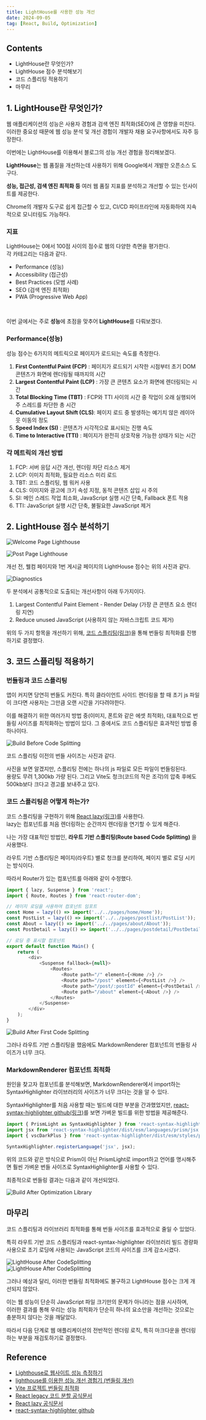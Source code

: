 ```yaml
---
title: LightHouse를 사용한 성능 개선
date: 2024-09-05
tag: [React, Build, Optimization]
---
```


## Contents

- LightHouse란 무엇인가?
- LightHouse 점수 분석해보기
- 코드 스플리팅 적용하기
- 마무리


## 1. LightHouse란 무엇인가?

웹 애플리케이션의 성능은 사용자 경험과 검색 엔진 최적화(SEO)에 큰 영향을 미친다.  
이러한 중요성 때문에 웹 성능 분석 및 개선 경험이 개발자 채용 요구사항에서도 자주 등장한다.

이번에는 LightHouse를 이용해서 블로그의 성능 개선 경험을 정리해보겠다.

**LightHouse**는 웹 품질을 개선하는데 사용하기 위해 Google에서 개발한 오픈소스 도구다.

**성능, 접근성, 검색 엔진 최적화 등** 여러 웹 품질 지표를 분석하고 개선할 수 있는 인사이트를 제공한다.

Chrome의 개발자 도구로 쉽게 접근할 수 있고, CI/CD 파이프라인에 자동화하여 지속적으로 모니터링도 가능하다.

### 지표
LightHouse는 0에서 100점 사이의 점수로 웹의 다양한 측면을 평가한다.  
각 카테고리는 다음과 같다.

- Performance (성능)
- Accessibility (접근성)
- Best Practices (모범 사례)
- SEO (검색 엔진 최적화)
- PWA (Progressive Web App)  

<br/>

이번 글에서는 주로 **성능**에 초점을 맞추어 **LightHouse**를 다뤄보겠다.

### Performance(성능)
성능 점수는 6가지의 메트릭으로 페이지가 로드되는 속도를 측정한다.  
1. **First Contentful Paint (FCP)** : 페이지가 로드되기 시작한 시점부터 초기 DOM 콘텐츠가 화면에 렌더링될 때까지의 시간
2. **Largest Contentful Paint (LCP)** : 가장 큰 콘텐츠 요소가 화면에 렌더링되는 시간
3. **Total Blocking Time (TBT)** : FCP와 TTI 사이의 시간 중 작업이 오래 실행되어 주 스레드를 차단한 총 시간
4. **Cumulative Layout Shift (CLS)**: 페이지 로드 중 발생하는 예기치 않은 레이아웃 이동의 정도
5. **Speed Index (SI)** : 콘텐츠가 시각적으로 표시되는 진행 속도
6. **Time to Interactive (TTI)** : 페이지가 완전히 상호작용 가능한 상태가 되는 시간


### 각 메트릭의 개선 방법
1. FCP: 서버 응답 시간 개선, 렌더링 차단 리소스 제거
2. LCP: 이미지 최적화, 필요한 리소스 미리 로드
3. TBT: 코드 스플리팅, 웹 워커 사용
4. CLS: 이미지와 광고에 크기 속성 지정, 동적 콘텐츠 삽입 시 주의
5. SI: 메인 스레드 작업 최소화, JavaScript 실행 시간 단축, Fallback 폰트 적용
6. TTI: JavaScript 실행 시간 단축, 불필요한 JavaScript 제거


## 2. LightHouse 점수 분석하기

![Welcome Page Lighthouse](/markdowns/images/lighthouse.png)
<br/>

![Post Page Lighthouse](/markdowns/images/postpage_lighthouse.png)

개선 전, 웰컴 페이지와 1번 게시글 페이지의 LightHouse 점수는 위의 사진과 같다.

![Diagnostics](/markdowns/images/diagnostics.png)

두 분석에서 공통적으로 도출되는 개선사항이 아래 두가지이다.

1. Largest Contentful Paint Element - Render Delay (가장 큰 콘텐츠 요소 렌더링 지연)
2. Reduce unused JavaScript (사용하지 않는 자바스크립트 코드 제거)

위의 두 가지 항목을 개선하기 위해, [코드 스플리팅(링크)](https://ko.legacy.reactjs.org/docs/code-splitting.html)을 통해 번들링 최적화를 진행하기로 결정했다.

## 3. 코드 스플리팅 적용하기

### 번들링과 코드 스플리팅

앱이 커지면 당연히 번들도 커진다. 특히 클라이언트 사이드 렌더링을 할 때 초기 js 파일이 크다면 사용자는 그만큼 오랜 시간을 기다려야한다.  

이를 해결하기 위한 여러가지 방법 중(이미지, 폰트와 같은 에셋 최적화), 대표적으로 번들링 사이즈를 최적화하는 방법이 있다. 그 중에서도 코드 스플리팅은 효과적인 방법 중 하나이다.  


![Build Before Code Splitting](/markdowns/images/build_before.png)

코드 스플리팅 이전의 번들 사이즈는 사진과 같다.  

사진을 보면 알겠지만, 스플리팅 전에는 하나의 js 파일로 모든 파일이 번들링된다.  
용량도 무려 1,300kb 가량 된다.
그리고 Vite도 청크(코드의 작은 조각)의 압축 후에도 500kb보다 크다고 경고를 보내주고 있다.

### 코드 스플리팅은 어떻게 하는가?

코드 스플리팅을 구현하기 위해 [React lazy(링크)](https://ko.react.dev/reference/react/lazy)를 사용한다.  
lazy는 컴포넌트를 처음 렌더링하는 순간까지 렌더링을 연기할 수 있게 해준다.  

나는 가장 대표적인 방법인, **라우트 기반 스플리팅(Route based Code Splitting)** 을 사용했다.  

라우트 기반 스플리팅은 페이지(라우트) 별로 청크를 분리하여, 페이지 별로 로딩 시키는 방식이다.

따라서 Router가 있는 컴포넌트를 아래와 같이 수정했다.

```javascript
import { lazy, Suspense } from 'react';
import { Route, Routes } from 'react-router-dom';

// 레이지 로딩을 사용하여 컴포넌트 임포트
const Home = lazy(() => import('../../pages/home/Home'));
const PostList = lazy(() => import('../../pages/postlist/PostList'));
const About = lazy(() => import('../../pages/about/About'));
const PostDetail = lazy(() => import('../../pages/postdetail/PostDetail'));

// 로딩 중 표시할 컴포넌트
export default function Main() {
    return (
        <div>
            <Suspense fallback={null}>
                <Routes>
                    <Route path="/" element={<Home />} />
                    <Route path="/post" element={<PostList />} />
                    <Route path="/post/:postId" element={<PostDetail />} />
                    <Route path="/about" element={<About />} />
                </Routes>
            </Suspense>
        </div>
    );
}
```

![Build After First Code Splitting](/markdowns/images/build_middle.png)  

그러나 라우트 기반 스플리팅을 했음에도 MarkdownRenderer 컴포넌트의 번들링 사이즈가 너무 크다.  

### MarkdownRenderer 컴포넌트 최적화

원인을 찾고자 컴포넌트를 분석해보면, MarkdownRenderer에서 import하는 SyntaxHighlighter 라이브러리의 사이즈가 너무 크다는 것을 알 수 있다.

SyntaxHighlighter를 처음 사용할 때는 빌드에 대한 부분을 간과했었지만, [react-syntax-highlighter github(링크)](https://github.com/react-syntax-highlighter/react-syntax-highlighter)를 보면
가벼운 빌드를 위한 방법을 제공해준다.  

```javascript
import { PrismLight as SyntaxHighlighter } from 'react-syntax-highlighter';
import jsx from 'react-syntax-highlighter/dist/esm/languages/prism/jsx';
import { vscDarkPlus } from 'react-syntax-highlighter/dist/esm/styles/prism';

SyntaxHighlighter.registerLanguage('jsx', jsx);
```

위의 코드와 같은 방식으로 Prism이 아닌 PrismLight로 import하고 언어를 명시해주면 훨씬 가벼운 번들 사이즈로 SyntaxHighlighter를 사용할 수 있다.  

최종적으로 번들링 결과는 다음과 같이 개선되었다.

![Build After Optimization Library](/markdowns/images/build_after.png)  


## 마무리

코드 스플리팅과 라이브러리 최적화를 통해 번들 사이즈를 효과적으로 줄일 수 있었다.  

특히 라우트 기반 코드 스플리팅과 react-syntax-highlighter 라이브러리 빌드 경량화 사용으로 초기 로딩에 사용되는 JavaScript 코드의 사이즈를 크게 감소시켰다.  

![LightHouse After CodeSplitting](/markdowns/images/splitting_after1.png)  
![LightHouse After CodeSplitting](/markdowns/images/splitting_after2.png)  

그러나 예상과 달리, 이러한 번들링 최적화에도 불구하고 LightHouse 점수는 크게 개선되지 않았다. 

이는 웹 성능이 단순히 JavaScript 파일 크기만의 문제가 아니라는 점을 시사하며,  
이러한 결과를 통해 우리는 성능 최적화가 단순히 하나의 요소만을 개선하는 것으로는 충분하지 않다는 것을 깨달았다.  

따라서 다음 단계로 웹 애플리케이션의 전반적인 렌더링 로직, 특히 마크다운을 렌더링하는 부분을 재검토하기로 결정했다.  


## Reference
-   [Lighthouse로 웹사이트 성능 측정하기](https://blog.soomgo.com/posts/6673bb8a52107866fb86a76d)
-   [lighthouse를 이용한 성능 개선 경험기 (번들링 개선)](https://velog.io/@ctdlog/lighthouse%EB%A5%BC-%EC%9D%B4%EC%9A%A9%ED%95%9C-%EC%84%B1%EB%8A%A5-%EA%B0%9C%EC%84%A0-%EA%B2%BD%ED%97%98%EA%B8%B0-%EB%B2%88%EB%93%A4%EB%A7%81-%EA%B0%9C%EC%84%A0)
-   [Vite 프로젝트 번들링 최적화](https://velog.io/@kangactor123/Vite-%ED%94%84%EB%A1%9C%EC%A0%9D%ED%8A%B8-%EB%B2%88%EB%93%A4%EB%A7%81-%EC%B5%9C%EC%A0%81%ED%99%94)
-   [React legacy 코드 분할 공식문서](https://ko.legacy.reactjs.org/docs/code-splitting.html)
-   [React lazy 공식문서](https://ko.react.dev/reference/react/lazy)
-   [react-syntax-highlighter github](https://github.com/react-syntax-highlighter/react-syntax-highlighter)
